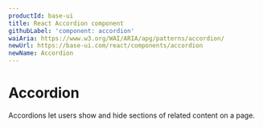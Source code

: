 ```yaml
---
productId: base-ui
title: React Accordion component
githubLabel: 'component: accordion'
waiAria: https://www.w3.org/WAI/ARIA/apg/patterns/accordion/
newUrl: https://base-ui.com/react/components/accordion
newName: Accordion
---
```


# Accordion

<p class="description">Accordions let users show and hide sections of related content on a page.</p>
